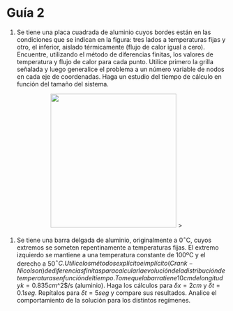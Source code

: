 # Guía 2

1. Se tiene una placa cuadrada de aluminio cuyos bordes están en las
condiciones que se indican en la figura: tres lados a temperaturas fijas
y otro, el inferior, aislado térmicamente (flujo de calor igual a cero).
Encuentre, utilizando el método de diferencias finitas, los valores de
temperatura y flujo de calor para cada punto. Utilice primero la grilla
señalada y luego generalice el problema a un número variable de nodos en
cada eje de coordenadas. Haga un estudio del tiempo de cálculo en
función del tamaño del sistema.

<p align="center">
 <img src="../img/chapa.png"
  style="width:3in;height:3.2in" />
>

1. Se tiene una barra delgada de aluminio, originalmente a 0$^{\circ}$C,
cuyos extremos se someten repentinamente a temperaturas fijas. El
extremo izquierdo se mantiene a una temperatura constante de 100ºC y el
derecho a 50$^{\circ}C. Utilice los métodos explícito e implícito
(Crank-Nicolson) de diferencias finitas para calcular la evolución de la
distribución de temperaturas en función del tiempo. Tome que la barra
tiene 10 cm de longitud y k = 0.835 cm$^2$/s (aluminio). Haga los cálculos
para $\delta x = 2 cm$ y $\delta t = 0.1 seg$.
 Repítalos para $\delta t = 5 seg$ y compare sus resultados.
Analice el comportamiento de la solución para los distintos regímenes.
